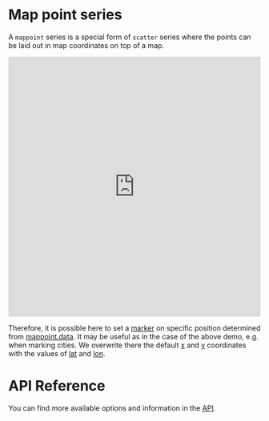 Map point series
================

A `mappoint` series is a special form of `scatter` series where the points can be laid out in map coordinates on top of a map.

<iframe style="width: 100%; height: 520px; border: none;" src="https://highcharts.com/demo/maps/mappoint-latlon" allow="fullscreen"></iframe>

Therefore, it is possible here to set a [marker](https://api.highcharts.com/highmaps/plotOptions.mappoint.marker) on specific position determined from [mappoint.data](https://api.highcharts.com/highmaps/series.mappoint.data). It may be useful as in the case of the above demo, e.g. when marking cities. We overwrite there the default [x](https://api.highcharts.com/highmaps/series.mappoint.data.x) and [y](https://api.highcharts.com/highmaps/series.mappoint.data.y) coordinates with the values of [lat](https://api.highcharts.com/highmaps/series.mappoint.data.lat) and [lon](https://api.highcharts.com/highmaps/series.mappoint.data.lon).

API Reference
=============

You can find more available options and information in the [API](https://api.highcharts.com/highmaps/series.mappoint).